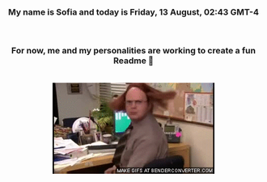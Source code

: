 


<div align="center">
<h3 >My name is Sofia and today is Friday, 13 August, 02:43 GMT-4</h3><br>
<h3 >For now, me and my personalities are working to create a fun Readme 👋
</h3><br>
<img src='img/dwight.gif' alt='working...'/>
</div>
